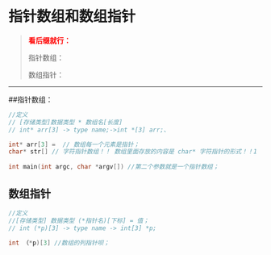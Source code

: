 # 指针数组和数组指针

><font color=red>**看后缀就行：**</font>
>
>指针数组：
>
>数组指针：

---

##指针数组：

>

````c
//定义 
// [存储类型]数据类型 * 数组名[长度]
// int* arr[3] -> type name;->int *[3] arr;、

int* arr[3] =  // 数组每一个元素是指针；
char* str[] // 字符指针数组！！ 数组里面存放的内容是 char* 字符指针的形式！！1
    
int main(int argc, char *argv[]) //第二个参数就是一个指针数组；
````



## 数组指针

`````c
//定义
//[存储类型] 数据类型 (*指针名)[下标] = 值；
// int (*p)[3] -> type name -> int[3] *p;
   
int （*p)[3] //数组的列指针呗；
`````

